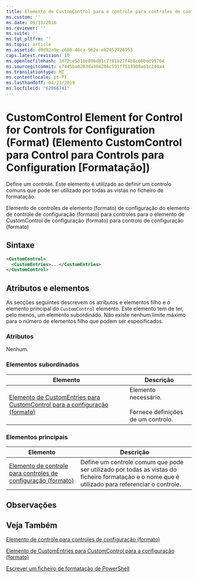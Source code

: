 ```yaml
---
title: Elemento de CustomControl para o controle para controles de configuração (formato) | Documentos da Microsoft
ms.custom: ''
ms.date: 09/13/2016
ms.reviewer: ''
ms.suite: ''
ms.tgt_pltfrm: ''
ms.topic: article
ms.assetid: d9d92a9e-c680-46ca-962e-e82452726953
caps.latest.revision: 10
ms.openlocfilehash: 1d72ce5b18e89bd81c7f81b27f4b8c60bed99764
ms.sourcegitcommit: e7445ba8203da304286c591ff513900ad1c244a4
ms.translationtype: MT
ms.contentlocale: pt-PT
ms.lasthandoff: 04/23/2019
ms.locfileid: "62066741"
---
```

# <a name="customcontrol-element-for-control-for-controls-for-configuration-format"></a>CustomControl Element for Control for Controls for Configuration (Format) (Elemento CustomControl para Control para Controls para Configuration [Formatação])

Define um controle. Este elemento é utilizado ao definir um controlo comuns que pode ser utilizado por todas as vistas no ficheiro de formatação.

Elemento de controles de elemento (formato) de configuração do elemento de controle de configuração (formato) para controles para o elemento de CustomControl de configuração (formato) para controlo de configuração (formato)

## <a name="syntax"></a>Sintaxe

```xml
<CustomControl>
  <CustomEntries>...</CustomEntries>
</CustomControl>
```

## <a name="attributes-and-elements"></a>Atributos e elementos

As secções seguintes descrevem os atributos e elementos filho e o elemento principal do `CustomControl` elemento. Este elemento tem de ter, pelo menos, um elemento subordinado. Não existe nenhum limite máximo para o número de elementos filho que podem ser especificados.

### <a name="attributes"></a>Atributos

Nenhum.

### <a name="child-elements"></a>Elementos subordinados

|Elemento|Descrição|
|-------------|-----------------|
|[Elemento de CustomEntries para CustomControl para a configuração (formato)](./customentries-element-for-customcontrol-for-controls-for-configuration-format.md)|Elemento necessário.<br /><br /> Fornece definições de um controlo.|

### <a name="parent-elements"></a>Elementos principais

|Elemento|Descrição|
|-------------|-----------------|
|[Elemento de controle para controles de configuração (formato)](./control-element-for-controls-for-configuration-format.md)|Define um controle comum que pode ser utilizado por todas as vistas do ficheiro formatação e o nome que é utilizado para referenciar o controle.|

## <a name="remarks"></a>Observações

## <a name="see-also"></a>Veja Também

[Elemento de controle para controles de configuração (formato)](./control-element-for-controls-for-configuration-format.md)

[Elemento de CustomEntries para CustomControl para a configuração (formato)](./customentries-element-for-customcontrol-for-controls-for-configuration-format.md)

[Escrever um ficheiro de formatação de PowerShell](./writing-a-powershell-formatting-file.md)
